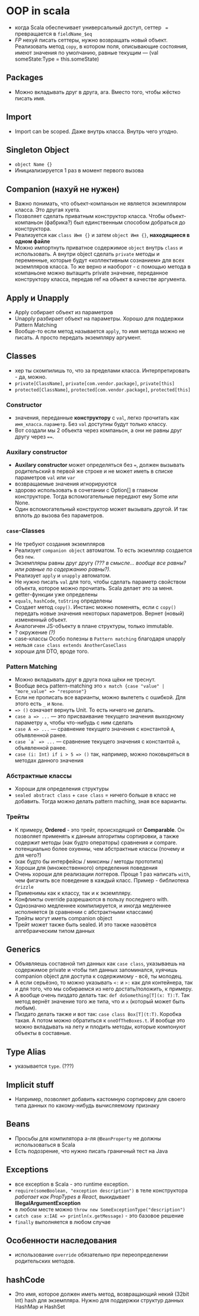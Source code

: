 # OOP in scala

- когда Scala обеспечивает универсальный доступ, сеттер ` =` превращается в `fieldName_$eq`
- *FP* нехуй писать сеттеры, нужно возвращать новый объект. Реализовать метод `copy`, в котором поля, описывающие состояния, имеют значения по умолчанию, равные текущим — (val someState:Type = this.someState)

## Packages

- Можно вкладывать друг в друга, ага. Вместо того, чтобы жёстко писать имя.

## Import

- Import can be scoped. Даже внутрь класса. Внутрь чего угодно.


## Singleton Object

- `object Name {}`
- Инициализируется 1 раз в момент первого вызова

## Companion (нахуй не нужен)

- Важно понимать, что объект-компаньон не является экземпляром класса. Это другая хуета.
- Позволяет сделать приватным конструктор класса. Чтобы объект-компаньон (фабрика?) был единственным способом добраться до конструктора.
- Реализуется как `class Имя {}` и затем `object Имя {}`, **находящиеся в одном файле**
- Можно импортнуть приватное содержимое `object` внутрь `class` и использовать. А внутри object сделать `private` методы и переменные, которые будут «коллективным сознанием» для всех экземпляров класса. То же верно и наоборот - с помощью метода в компаньоне можно вытащить private значение, переданное конструктору класса, передав ref на объект в качестве аргумента.

## Apply и Unapply

- Apply собирает объект из параметров
- Unapply разбирает объект на параметры. Хорошо для поддержки Pattern Matching
- Вообще-то если метод называется `apply`, то имя метода можно не писать. А просто передать экземпляру аргумент.

## Classes

- хер ты скомпилишь то, что за пределами класса. Интерпретировать - да, можно.
- `private[ClassName]`, `private[com.vendor.package]`, `private[this]`
- `protected[ClassName]`, `protected[com.vendor.package]`, `protected[this]`

### Constructor

- значения, переданные **конструктору** c `val`, легко прочитать как `имя_класса.параметр`. Без `val` доступны будут только классу.
- Вот создали мы 2 объекта через компаньон, а они не равны друг другу через `==`.

### Auxilary constructor

- **Auxilary constructor** может определяться без `=`, должен вызывать родительский в первой же строке и не может иметь в списке параметров `val` или `var`
- возвращаемые значения игнорируются
- здорово использовать в сочетании с Option[] в главном конструкторе. Тогда вспомогательные передают ему Some или None.
- Один вспомогательный конструктор может вызывать другой. И так вплоть до вызова без параметров.

### `case`-Classes

- Не требуют создания экземпляров
- Реализует `companion object` автоматом. То есть экземпляр создается без `new`.
- Экземпляры равны друг другу *(??? в смысле... вообще все равны? или равные по содержанию равны?)*.
- Реализует `apply` и `unapply` автоматом.
- Не нужно писать `val` для того, чтобы сделать параметр свойством объекта, которое можно прочитать. Scala делает это за меня.
- getter-функции уже определены
- `equals`, `hashCode`, `toString` определены
- Создает метод `copy()`. Инстанс можно поменять, если с `copy()` передать новые значения некоторых параметров. Вернет (новый) измененный объект.
- Аналогичен JS-объекту в плане структуры, только immutable.
- ? окружение *(?)*
- case-классы Особо полезны в `Pattern matching` благодаря unapply
- нельзя `case class extends AnotherCaseClass`
- хороши для DTO, вроде того.

### Pattern Matching

- Можно вкладывать друг в друга пока щёки не треснут.
- Вообще весь pattern-matching это `x match {case "value" | "more_value" => "response"}`
- Если не прописать все варианты, можно вылететь с ошибкой. Для этого есть `_` и `None`.
- `=> ()` означает вернуть Unit. То есть ничего не делать.
- `case a => ...` — это присваивание текущего значения выходному параметру `a`, чтобы что-нибудь с ним сделать
- `case A => ...` — сравнение текущего значения с константой `A`, объявленной ранее.
- ```case `a` => ...``` — сравнение текущего значения с константой `a`, объявленной ранее.
- `case (i: Int) if i > 5 => ()` так, например, можно поковыряться в методах данного значения

### Абстрактные классы

- Хороши для определения структуры
- `sealed abstract class` + `case class` = ничего больше в класс не добавить. Тогда можно делать pattern maching, зная все варианты.

### Трейты

- К примеру, **Ordered** - это трейт, происходящий от **Comparable**. Он позволяет применять к данным алгоритмы сортировки, а также содержит методы (как будто операторы) сравнения и compare.
- потенциально более охуенны, чем абстрактные классы (почему и для чего?)
- (как будто бы интерфейсы / миксины / методы прототипа)
- Хороши для (множественного) определения поведения
- Очень хороши для реализации логгеров. Проще 1 раз написать `with`, чем фигачить все поведение в каждый класс. Пример - библиотека `drizzle`
- Применимы как к классу, так и к экземпляру.
- Конфликты override разрешаются в пользу последнего with.
- Однозначно медленнее компилируется, и иногда медленнее исполняется (в сравнении с абстрактными классами)
- Трейты могут иметь companion object
- Трейт может также быть sealed. И это также назовётся алгебраическим типом данных

## Generics

- Объявляешь составной тип данных как `case class`, указываешь на содержимое private и чтобы тип данных запоминался, хуячишь companion object для доступа к содержимому - всё, ты молодец.
- А если серьёзно, то можно указывать `<:` и `>:` как для контейнера, так и для того, что мы собираемся из него достать/положить, к примеру.
- А вообще очень пиздато делать так: `def doSomething[T](x: T):T`. Так метод вернёт значение того же типа, что и `x` (который может быть любым).
- Пиздато делать также и вот так: `case class Box[T](t:T)`. Коробка такая. А потом можно обратиться к `oneOfTheBoxes.t`. И вообще это можно вкладывать на лету и плодить методы, которые компонуют объекты в составные.

## Type Alias

- указывается `type`. (???)

## Implicit stuff

- Например, позволяет добавить кастомную сортировку для своего типа данных по какому-нибудь вычисляемому признаку

## Beans

- Просьбы для компилятора а-ля `@BeanProperty` не должны использоваться в Scala
- Есть подозрение, что нужно писать граничный тест на Java

## Exceptions

- все exception в Scala - это runtime exception.
- `require(someBoolean, "exception description")` в теле конструктора *работает как PropTypes в React*, выкидывает **IllegalArgumentException**
- в любом месте можно `throw new SomeExceptionType("description")`
- `catch case x:IAE => println(x.getMessage)` - это базовое решение
- `finally` выполняется в любом случае

## Особенности наследования

- использование `override` обязательно при переопределении родительских методов.

## hashCode

- Это имя, которое должен иметь метод, возвращающий некий (32bit Int) hash для экземпляра. Нужно для поддержки структур данных HashMap и HashSet

